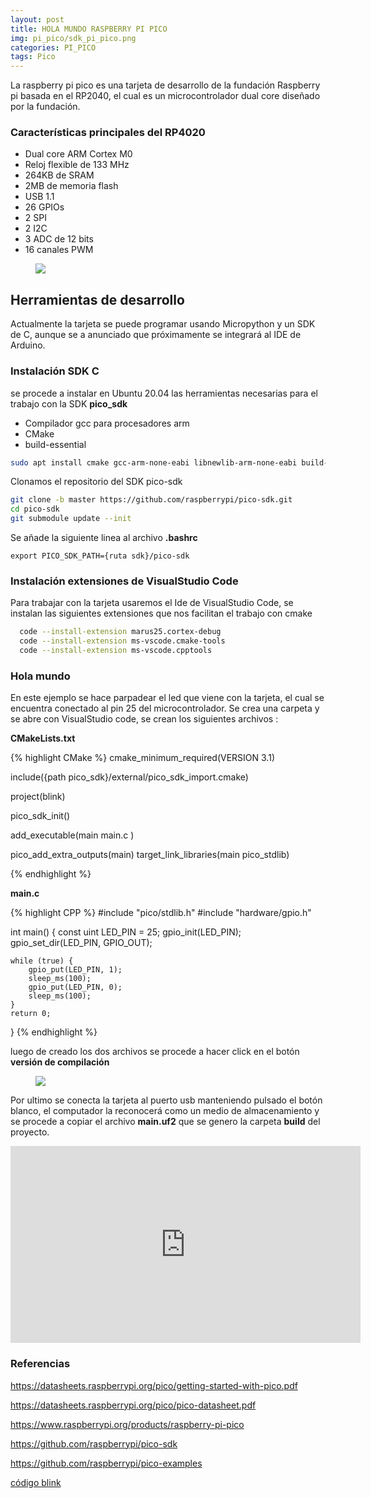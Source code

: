 ```yaml
---
layout: post
title: HOLA MUNDO RASPBERRY PI PICO
img: pi_pico/sdk_pi_pico.png
categories: PI_PICO
tags: Pico
---  
```


La raspberry pi pico es una tarjeta de desarrollo de la fundación Raspberry pi basada en el RP2040, el cual es un microcontrolador dual core diseñado por la fundación.

### Características principales del  RP4020

+ Dual core ARM Cortex M0
+ Reloj flexible de 133 MHz
+ 264KB de SRAM
+ 2MB de memoria flash
+ USB 1.1
+ 26 GPIOs
+ 2 SPI
+ 2 I2C
+ 3 ADC de 12 bits
+ 16 canales PWM
  
 <figure class="figure">
   <img class="websocket pruebas" src="{{site.baseurl}}/images/pi_pico/Pi-Pico-pinout-diagram.png">
</figure>


## Herramientas de desarrollo

Actualmente la tarjeta se puede programar usando Micropython y un SDK de C, aunque se a anunciado que próximamente se integrará al IDE de Arduino.



### Instalación SDK C

se procede a instalar en Ubuntu 20.04 las herramientas necesarias para el trabajo con la SDK **pico_sdk** 

+ Compilador gcc para procesadores arm
+ CMake
+ build-essential

``` sh
sudo apt install cmake gcc-arm-none-eabi libnewlib-arm-none-eabi build-essential
```

Clonamos el repositorio del SDK pico-sdk

```sh
git clone -b master https://github.com/raspberrypi/pico-sdk.git
cd pico-sdk
git submodule update --init

```
Se añade  la siguiente linea al archivo **.bashrc**

```
export PICO_SDK_PATH={ruta sdk}/pico-sdk
```

### Instalación extensiones de VisualStudio Code

Para trabajar con la tarjeta  usaremos el Ide de  VisualStudio Code, se instalan las siguientes extensiones que nos facilitan el trabajo con cmake

``` sh
  code --install-extension marus25.cortex-debug
  code --install-extension ms-vscode.cmake-tools
  code --install-extension ms-vscode.cpptools
```

### Hola mundo
En este ejemplo se hace parpadear el led que viene con la tarjeta, el cual se encuentra conectado al pin 25 del microcontrolador.
Se crea una carpeta y se abre con VisualStudio code, se crean los siguientes archivos :

**CMakeLists.txt**

{% highlight CMake %}
cmake_minimum_required(VERSION 3.1)

include({path pico_sdk}/external/pico_sdk_import.cmake)

project(blink)

pico_sdk_init()

add_executable(main
    main.c
)


pico_add_extra_outputs(main)
target_link_libraries(main pico_stdlib)

{% endhighlight %}

**main.c**

{% highlight CPP %}
#include "pico/stdlib.h"
#include "hardware/gpio.h"

int main() {
    const uint LED_PIN = 25;
    gpio_init(LED_PIN);
    gpio_set_dir(LED_PIN, GPIO_OUT);

    while (true) {
        gpio_put(LED_PIN, 1);
        sleep_ms(100);
        gpio_put(LED_PIN, 0);
        sleep_ms(100);
    }
    return 0;
}
{% endhighlight %}

 luego de creado los dos archivos se procede a hacer click  en el botón **versión de compilación**
 <figure class="figure">
   <img class="websocket pruebas" src="{{site.baseurl}}/images/pi_pico/build_vcode.png">
</figure>

Por ultimo se conecta la tarjeta al puerto usb manteniendo pulsado el botón blanco, el computador la reconocerá como un medio de almacenamiento y se procede a copiar el archivo **main.uf2** que se genero la carpeta **build** del proyecto.

<iframe width="560" height="315" src="https://www.youtube.com/embed/S-q6hmXemwY" frameborder="0" allow="accelerometer; autoplay; clipboard-write; encrypted-media; gyroscope; picture-in-picture" allowfullscreen></iframe>
  
<h3>Referencias</h3>
  
  <a href="https://datasheets.raspberrypi.org/pico/getting-started-with-pico.pdf" target="_blank"><i class="fa fa-file" aria-hidden="true"></i> https://datasheets.raspberrypi.org/pico/getting-started-with-pico.pdf</a>

  <a href="https://datasheets.raspberrypi.org/pico/pico-datasheet.pdf" target="_blank"><i class="fa fa-file" aria-hidden="true"></i> https://datasheets.raspberrypi.org/pico/pico-datasheet.pdf</a>
  

  <a href="https://www.raspberrypi.org/products/raspberry-pi-pico/" target="_blank"><i class="fa fa-link" aria-hidden="true"></i> https://www.raspberrypi.org/products/raspberry-pi-pico</a>

<a href="https://github.com/raspberrypi/pico-sdk" target="_blank"><i class="fa fa-github" aria-hidden="true"></i> https://github.com/raspberrypi/pico-sdk</a>

  <a href="https://github.com/raspberrypi/pico-examples" target="_blank"><i class="fa fa-github" aria-hidden="true"></i> https://github.com/raspberrypi/pico-examples</a>

  <a href="https://github.com/unelectronica/notas-microcontroladores/tree/master/PI_PICO/blink" target="_blank"><i class="fa fa-github" aria-hidden="true"></i> código blink</a>
